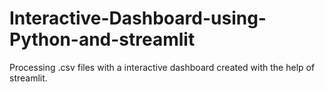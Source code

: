 # Interactive-Dashboard-using-Python-and-streamlit
Processing .csv files with a interactive dashboard created with the help of streamlit.
